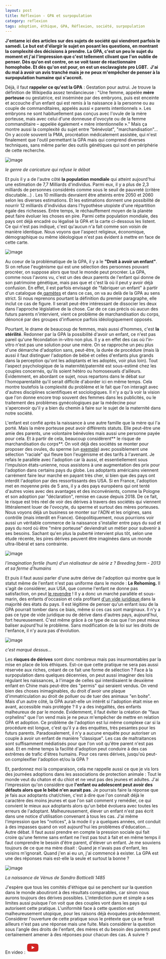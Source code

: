 ```yaml
---
layout: post
title: Réflexion - GPA et surpopulation
category: reflexion
tags: adoption, éthique, GPA, Réflexion, société, surpopulation
---
```

**J'entame ici des articles sur des sujets de société qui viendront parfois le samedi. Le but est d'élargir le sujet en posant les questions, en montrant la complexité des décisions à prendre. La GPA, c'est un peu le sujet du moment et j'ai l'impression que c'est tellement clivant que l'on oublie de penser. Dès qu'on est contre, on se voit taxer de réactionnaire homophobe. Et dès qu'on est pour, on est un esclavagiste pro LGBT.  J'ai du mal à avoir un avis tranché mais je ne peux m'empêcher de penser à la surpopulation humaine qui s'accroit.**

Déjà, il faut **rappeler ce qu'est la GPA** : Gestation pour autrui. Je trouve la définition de Wikipedia assez tendancieuse : "Une femme, appelée <b>mère porteuse</b> ou gestatrice, est inséminée par des embryons, puis est enceinte et accouche d'un enfant qui est remis à la naissance à la personne ou au couple de commanditaires, appelés aussi « parents intentionnels ». Les embryons ne sont habituellement pas conçus avec l'ovule de la mère porteuse, mais avec celui d'une donneuse d'ovocyte ou de la femme commanditaire – appelée également « mère intentionnelle »." Mais ça montre aussi la complexité du sujet entre "bénévolat", "marchandisation"... On y accole souvent la PMA, procréation médicalement assistée, qui n'est finalement que l'outil permettant la GPA mais qui comprend diverses techniques, sans même parler des outils génétiques qui sont en périphérie de cette recherche. 

![image](https://filedn.eu/llqi9IBxlYouGRXYG2xlROb/img/2019/charliegpa.jpg)

*le genre de caricature qui refuse le débat*

Et puis il y a de l'autre côté **la population mondiale** qui atteint aujourd'hui une estimation de 7,7 Milliards d'individus. Parmi eux, il y a plus de 2,3 milliards de personnes considérés comme sous le seuil de pauvreté (critère discutable...) . Les 10 milliards devraient être atteints entre 2050 et 2060 selon les diverses estimations. Et les estimations donnent une possibilité de nourrir 12 milliards d'individus dans l'hypothèse utopiste d'une répartition égale des richesses. Entre temps, le réchauffement moyen de la planète peut faire évoluer les choses en pire. Parmi cette population mondiale, des pays ont déjà encadré ou légalisé la GPA et la carte ci-dessous les listent. Ce qui n'est pas indiqué, c'est qu'aucun n'a fait comme son voisin de manière identique. Nous voyons que l'aspect religieux, économique, démographique ou même idéologique n'est pas évident à mettre en face de cette carte.

![image](https://filedn.eu/llqi9IBxlYouGRXYG2xlROb/img/2019/gpamonde.jpg)

Au coeur de la problématique de la GPA, il y a le **"Droit à avoir un enfant"**. Si on refuse l'eugènisme qui est une sélection des personnes pouvant procréer, on suppose alors que tout le monde peut procréer. La GPA, comme nous l'avons vu, c'est un des deux parents de l'enfant qui donne de son patrimoine génétique, mais pas que et c'est là où il peut y avoir déjà confusion. En effet, il est parfois envisagé de "fabriquer un enfant" à partir d'un catalogue de<a href="https://fr.wikipedia.org/wiki/Gamète"> gamètes</a> et dans ce cas, on va au delà de la GPA au sens strict. Si nous reprenons pourtant la définition du premier paragraphe, elle inclut ce cas de figure.  Il serait peut-être intéressant de dissocier les deux dans l'approche législative de la chose. Car de ce cas précis où aucun des futurs parents n'intervient, vient ce problème de marchandisation du corps, dénoncé par des groupes d'influence parfois idéologiquement opposés. 

Pourtant, le drame de beaucoup de femmes, mais aussi d'hommes, c'est **la stérilité**. Redonner par la GPA la possibilité d'avoir un enfant, ce n'est pas pareil qu'une fécondation in-vitro non plus. Il y a en effet des cas où l'in-vitro n'est pas une solution pour une mère. On se rapproche un peu plus d'une démarche d'adoption sans, peut-être, la durée de procédure (mais là aussi il faut distinguer l'adoption de bébé et celles d'enfants plus grands dans la perception qu'ont les adoptants et les adoptés, voir plus loin). Tout l'aspect psychologique de la maternité/paternité est sous-estimé chez les couples concernés, qu'ils soient hétéro ou homosexuels d'ailleurs. Évidemment, en abordant ce sujet, nous repartons dans le débat sur l'homoparentalité qu'il serait difficile d'aborder ici en même temps. Cela montre toutefois la complexité du problème et le fait que l'on interagit avec d'autres disciplines scientifiques et sociologiques. Il n'y a qu'à voir la vision que l'on donne encore trop souvent des femmes dans les publicités, ou le traitement des problèmes gynécologiques par la médecine pour s'apercevoir qu'il y a bien du chemin à faire sur le sujet de la maternité dans notre société. 

L'enfant est confié après la naissance à une autre famille que la mère qui l'a porté. Mais la mère porteuse peut avoir différents statuts. Elle peut-être une amie des parents, une volontaire bénévoles mais aussi une personne payée pour cela. Et à partir de cela, beaucoup considèrent** le risque de marchandisation du corps**. On voit déjà des sociétés se monter pour proposer des ovules, du sperme (un <a href="https://www.spermbankcalifornia.com/donor-sperm.html">exemple</a>) avec possiblement une sélection "raciale" qui fleure bon l'eugénisme et des tarifs à l'avenant. Je refais le parallèle avec l'adoption car là aussi, et essentiellement sous l'impulsion états-unienne, nous assistons à une augmentation des prix pour l'adoption dans certains pays du globe. Les adoptants américains viennent carrément faire leur marché en payant très cher, si bien que des pays ont interdit l'adoption par des ressortissants des USA. Si en France, l'adoption met en moyenne près de 5 ans, il y a des pays européens qui ont tenté d'autres voies avec des avantages et des inconvénients, comme la Pologne et son adoption par "déclaration", remise en cause depuis 2018. De ce fait, le risque est très réel de voir des dérives à travers des sociétés qui viennent littéralement louer de l'ovocyte, du sperme et surtout des mères porteuses. Nous voyons déjà un business se monter sur l'ADN et les origines, sans contrôle (mais interdit en France). Géopolitiquement, nous pourrions voir aussi un véritable commerce de la naissance s'installer entre pays du sud et pays du nord où être "mère porteuse" deviendrait un métier pour subvenir à ses besoins. Sachant qu'en plus la puberté intervient plus tôt, selon une étude récente, les pires dérives peuvent être imaginées dans un monde ultra-libéral et sans contrainte. 

![image](https://filedn.eu/llqi9IBxlYouGRXYG2xlROb/img/2019/breedingfarm.jpg)

*l'imagination fertile (hum) d'un réalisateur de série z ? Breeding farm - 2013 et sa ferme d'humains*

Et puis il faut aussi parler d'une autre dérive de l'adoption qui montre que le statut même de l'enfant n'est pas uniforme dans le monde : **Le Rehoming.**  Il s'agit de considérer, aux USA, que comme l'enfant ne donne pas satisfaction, on peut <a href="https://www.childsrights.org/actualites/editoriaux/1792-le-rehoming-ou-le-marche-de-l-enfant-d-occasion">le revendre</a> ! Il y a donc un marché parallèle et sous-marin, des enfants d'occasion et cela profitant <a href="https://www.liberation.fr/societe/2014/06/22/etats-unis-cede-enfant-adopte-10-ans-3-500-hors-taxe_1047727">d'un vide juridique </a>dans la majorité des états du pays. Il est légitime de penser qu'un enfant issu de la GPA pourrait tomber dans ce biais, même si ces cas sont marginaux. Il n'y a pas ce type de vide juridique ou de dérive dans d'autres pays, aujourd'hui, fort heureusement. C'est même grâce à ce type de cas que l'on peut mieux baliser aujourd'hui le problème. Sans modification de la loi sur les droits de l'enfance, il n'y aura pas d'évolution. 

![image](https://filedn.eu/llqi9IBxlYouGRXYG2xlROb/img/2019/dna.jpg)

*c'est marqué dessus...*

Les **risques de dérives** sont donc nombreux mais pas insurmontables par la mise en place de lois éthiques. Est-ce que cette pratique ne sera pas aussi réservée aux riches, créant de ce fait une forme de sélection ? Face à la surpopulation dans quelques décennies, on peut aussi imaginer des lois régulant les naissances, à l'image de celles qui interdisaient le deuxième enfant en Chine mais peut-être des "permis" qui seraient vendus. On vend bien des choses inimaginables, du droit d'avoir une plaque d'immatriculation au droit de polluer ou de tuer des animaux "en boite". Mais d'un autre côté, la GPA aurait-elle un intérêt si l'adoption était mise en avant, accessible mais protégée ? Il y a des inégalités, des enfants malheureux de par le monde. Évidemment, il faut éviter la création de "faux orphelins" que l'on vend mais je ne peux m'empêcher de mettre en relation GPA et adoption. Ce problème de l'adoption est lui même complexe car si la procédure est longue, c'est qu'il y a des enquêtes, très pesantes pour les futurs parents. Paradoxalement, il n'y a aucune enquête pour autoriser un couple à avoir un enfant de manière "classique". Les cas de maltraitances sont suffisamment médiatisés pour que l'on voit qu'être parent n'est pas aisé. Et en même temps la facilité d'adoption peut conduire à des cas extrêmes de trafic d'êtres humains. Pour ces rares dérives, jusqu'où peut-on complexifier l'adoption et/ou la GPA ?

Et, pardonnez moi la comparaison, cela me rappelle aussi ce que je vis lors des journées adoptions dans les associations de protection animale : Tout le monde veut du chaton et du chiot et ne veut pas des jeunes et adultes. J'ai l'impression qu'on considère que **l'enfant ou adolescent peut avoir des défauts alors que le bébé n'en aurait pas**. Je pourrais faire la réponse que je fais aux adoptants chat/chien, c'est à dire que l'on connaît déjà le caractère des moins jeunes et que l'on sait comment y remédier, ce qui convient le mieux aux adoptants alors qu'un bébé évoluera avec toutes les erreurs de l'adoptant. Malheureusement, élever un enfant n'est pas écrit dans une notice d'utilisation convenant à tous les cas. J'ai même l'impression que les "notices", à la mode il y a quelques années, ont conduit à des impasses quand on voit aujourd'hui les problèmes d'éducation.... Autre débat. Il faut aussi prendre en compte la pression sociale qui fait croire qu'une femme sans enfant ne l'est pas tout à fait et en même temps il faut comprendre le besoin d'être parent, d'élever un enfant. Je me souviens toujours de ce que ma mère disait : Quand je n'avais pas d'enfant, les voisins m'ignorait. Quand j'en ai eu un, j'ai commencé à exister. La GPA est une des réponses mais est-elle la seule et surtout la bonne ?

![image](https://filedn.eu/llqi9IBxlYouGRXYG2xlROb/img/2019/naissancevenus.jpg)

*La naissance de Vénus de Sandro Botticelli 1485*

J'espère que tous les comités d'éthique qui se penchent sur la question dans le monde aboutiront à des résultats comparables, car sinon nous aurons toujours des dérives possibles. L'interdiction pure et simple a ses limites aussi puisque l'on voit que des couples vont dans les pays qui autorisent cette pratique. L'uniformité face à cette question est malheureusement utopique, pour les raisons déjà évoquées précédemment. Considérer l'ouverture de cette pratique sous le prétexte que ça se ferait ailleurs n'est pas une réponse mais une fuite. Mais considérer la question sous l'angle des droits de l'enfant, des mères et du besoin des parents peut certainement amener à des réponses pour chacun des cas. A suivre ? 

En video : [![video](/images/youtube.png)](https://www.youtube.com/watch?v=Q7KLdET1lBM)


